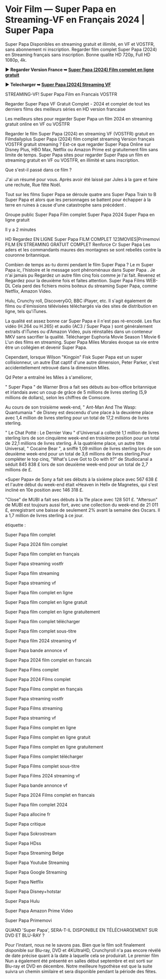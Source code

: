 # Voir Film — Super Papa en Streaming-VF en Français 2024 | Super Papa


Super Papa Disponibles en streaming gratuit et illimité, en VF et VOSTFR, sans abonnement ni inscription. Regarder film complet Super Papa (2024) en Streaming français sans inscription. Bonne qualite HD 720p, Full HD 1080p, 4k.

**▶️ Regarder Version France ➥ [Super Papa (2024) Film complet en ligne gratuit](https://is.gd/vDq7Ja)**

**▶️ Telecharger ➥ [Super Papa [2024] Streaming VF](https://is.gd/vDq7Ja)**


STREAMING-VF! Super Papa Film en Francais VOSTFR

Regarder Super Papa VF Gratuit Complet - 2024 et complet de tout les derniers films des meilleurs séries en HD version francaise

Les meilleurs sites pour regarder Super Papa un film 2024 en streaming gratuit online en VF ou VOSTFR

Regarder le film Super Papa (2024) en streaming VF (VOSTFR) gratuit en Filmdailyplus Super Papa (2024) film complet streaming Version français VOSTFR gratuit streaming ? Est-ce que regarder Super Papa Online sur Disney Plus, HBO Max, Netflix ou Amazon Prime est gratuitement film sans limite de temps. Super Papa sites pour regarder Super Papa un film en streaming gratuit en VF ou VOSTFR, en illimité et sans inscription.

Que s'est-il passé dans ce film ?

J'ai un résumé pour vous. Après avoir été laissé par Jules à la gare et faire une rechute, Rue fête Noël.

Tout sur les films Super Papa se déroule quatre ans Super Papa Train to B Super Papa et alors que les personnages se battent pour échapper à la terre en ruines à cause d'une catastrophe sans précédent .

Groupe public Super Papa Film complet Super Papa 2024 Super Papa en ligne gratuit

Il y a 2 minutes

HD Regardez EN LIGNE Super Papa FILM COMPLET 123MOVIES|Primemovi FILM EN STREAMING GRATUIT COMPLET Renforce Cr Super Papa Les aders et les commandants maures des montagnes se sont rebellés contre la couronne britannique.

Combien de temps as-tu dormi pendant le film Super Papa ? Le m Super Papa ic, l'histoire et le message sont phénoménaux dans Super Papa . Je n'ai jamais pu Regardez un autre film cinq fois comme je l'ai fait. Revenez et Regardez pour la deuxième fois et faites attention. Super Papa Films WEB-DL Cela perd des fichiers moins boiteux du streaming Super Papa, comme Netflix, Amazon Video.

Hulu, Crunchy roll, DiscoveryGO, BBC iPlayer, etc. Il s'agit également de films ou d'émissions télévisées téléchargés via des sites de distribution en ligne, tels qu'iTunes.

La qualité est assez bonne car Super Papa e il n'est pas ré-encodé. Les flux vidéo (H.264 ou H.265) et audio (AC3 / Super Papa ) sont généralement extraits d'iTunes ou d'Amazon Video, puis réinstallés dans un conteneur MKV sans sacrifier la qualité. Télécharger Euphoria Movie Season 1 Movie 6 L'un des films en streaming. Super Papa Miles Morales évoque sa vie entre être un collégien et devenir Super Papa.

Cependant, lorsque Wilson "Kingpin" Fisk Super Papa est un super collisionneur, un autre État captif d'une autre dimension, Peter Parker, s'est accidentellement retrouvé dans la dimension Miles.

Qd Peter a entraîné les Miles à s'améliorer,

" Super Papa " de Warner Bros a fait ses débuts au box-office britannique et irlandais avec un coup de grâce de 5 millions de livres sterling (5,9 millions de dollars), selon les chiffres de Comscore.

Au cours de son troisième week-end, " Ant-Man And The Wasp: Quantumania " de Disney est descendu d'une place à la deuxième place avec 1,4 million de livres sterling pour un total de 17,2 millions de livres sterling.

" Le Chat Potté : Le Dernier Vœu " d'Universal a collecté 1,1 million de livres sterling lors de son cinquième week-end en troisième position pour un total de 22,1 millions de livres sterling. À la quatrième place, un autre titre Universal, " Cocaine Bear ", a sniffé 1,09 million de livres sterling lors de son deuxième week-end pour un total de 3,6 millions de livres sterling.Pour compléter le top cinq, "What's Love Got to Do with It?" de Studiocanal a séduit 845 838 £ lors de son deuxième week-end pour un total de 2,7 millions de £.

«Super Papa» de Sony a fait ses débuts à la sixième place avec 567 638 £ et l'autre début du week-end était «Heaven in Hell» de Magnetes, qui s'est incliné en 10e position avec 146 318 £.

"Close" de MUBI a fait ses débuts à la 11e place avec 128 501 £. "Aftersun" de MUBI est toujours aussi fort, avec une collection du week-end de 21 011 £, enregistrant une baisse de seulement 2% avant la semaine des Oscars. Il a 1,7 million de livres sterling à ce jour.

étiquette :

Super Papa film complet

Super Papa 2024 film complet

Super Papa film complet en français

Super Papa streaming vostfr

Super Papa film streaming

Super Papa streaming vf

Super Papa film complet en ligne

Super Papa film complet en ligne gratuit

Super Papa film complet en ligne gratuitement

Super Papa film complet télécharger

Super Papa film complet sous-titre

Super Papa film 2024 streaming vf

Super Papa bande annonce vf

Super Papa 2024 film complet en francais

Super Papa Films complet

Super Papa 2024 Films complet

Super Papa Films complet en français

Super Papa streaming vostfr

Super Papa Films streaming

Super Papa streaming vf

Super Papa Films complet en ligne

Super Papa Films complet en ligne gratuit

Super Papa Films complet en ligne gratuitement

Super Papa Films complet télécharger

Super Papa Films complet sous-titre

Super Papa Films 2024 streaming vf

Super Papa bande annonce vf

Super Papa 2024 Films complet en francais

Super Papa film complet 2024

Super Papa allocine fr

Super Papa critique

Super Papa Sokrostream

Super Papa HDss

Super Papa Streaming Belge

Super Papa Youtube Streaming

Super Papa Google Streaming

Super Papa Netflix

Super Papa Disney+hotstar

Super Papa Hulu

Super Papa Amazon Prime Video

Super Papa Primemovi

QUAND 'Super Papa', SERA-T-IL DISPONIBLE EN TÉLÉCHARGEMENT SUR DVD ET BLU-RAY ?

Pour l’instant, nous ne le savons pas. Bien que le film soit finalement disponible sur Blu-ray, DVD et 4KUltraHD, Crunchyroll n'a pas encore révélé de date précise quant à la date à laquelle cela se produirait. Le premier film Nun a également été présenté en salles début septembre et est sorti sur Blu-ray et DVD en décembre. Notre meilleure hypothèse est que la suite suivra un chemin similaire et sera disponible pendant la période des fêtes.
